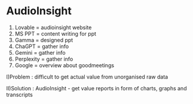 # AudioInsight
1) Lovable = audioinsight website
2) MS PPT = content writing for ppt
3) Gamma = designed ppt
4) ChaGPT = gather info
5) Gemini = gather info
6) Perplexity = gather info
7) Google = overview about goodmeetings

I)Problem : difficult to get actual value from unorganised raw data

II)Solution : AudioInsight - get value reports in form of charts, graphs and transcripts

